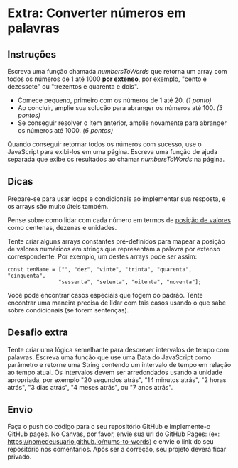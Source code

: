 # Extra: Converter números em palavras

## Instruções

Escreva uma função chamada *numbersToWords* que retorna um array com todos os números de 1 até 1000 **por extenso**, por exemplo, "cento e dezessete" ou "trezentos e quarenta e dois".

- Comece pequeno, primeiro com os números de 1 até 20. *(1 ponto)*
- Ao concluir, amplie sua solução para abranger os números até 100. *(3 pontos)*
- Se conseguir resolver o item anterior, amplie novamente para abranger os números até 1000. *(6 pontos)*

Quando conseguir retornar todos os números com sucesso, use o JavaScript para exibi-los em uma página. Escreva uma função de ajuda separada que exibe os resultados ao chamar *numbersToWords* na página.

## Dicas

Prepare-se para usar loops e condicionais ao implementar sua resposta, e os arrays são muito úteis também.

Pense sobre como lidar com cada número em termos de [posição de valores](https://www.mathsisfun.com/place-value.html) como centenas, dezenas e unidades.

Tente criar alguns arrays constantes pré-definidos para mapear a posição de valores numéricos em strings que representam a palavra por extenso correspondente. Por exemplo, um destes arrays pode ser assim:

```Faça o push do código para o seu repositório GitHub e implemente-o GitHub pages. No Canvas, por favor, envie sua url do GitHub Pages: (ex: https://nomedeusuario.github.io/katas2) e envie o link do seu repositório nos comentários. Após ser a correção, seu projeto deverá ficar privado.
const tenName = ["", "dez", "vinte", "trinta", "quarenta", "cinquenta",
                "sessenta", "setenta", "oitenta", "noventa"];
```

Você pode encontrar casos especiais que fogem do padrão. Tente encontrar uma maneira precisa de lidar com tais casos usando o que sabe sobre condicionais (se forem sentenças).

## Desafio extra

Tente criar uma lógica semelhante para descrever intervalos de tempo com palavras. Escreva uma função que use uma Data do JavaScript como parâmetro e retorne uma String contendo um intervalo de tempo em relação ao tempo atual. Os intervalos devem ser arredondados usando a unidade apropriada, por exemplo "20 segundos atrás", "14 minutos atrás", "2 horas atrás", "3 dias atrás", "4 meses atrás", ou "7 anos atrás".

## Envio

Faça o push do código para o seu repositório GitHub e implemente-o GitHub pages. No Canvas, por favor, envie sua url do GitHub Pages: (ex: https://nomedeusuario.github.io/nums-to-words) e envie o link do seu repositório nos comentários. Após ser a correção, seu projeto deverá ficar privado.

